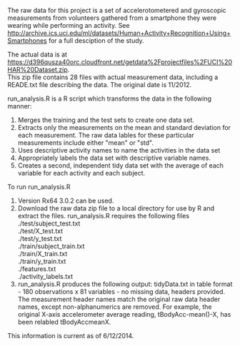 The raw data for this project is a set of accelerotometered and gyroscopic measurements from 
volunteers gathered from a smartphone they were wearing while performing an activity.  See 
http://archive.ics.uci.edu/ml/datasets/Human+Activity+Recognition+Using+Smartphones 
for a full desciption of the study.

The actual data is at https://d396qusza40orc.cloudfront.net/getdata%2Fprojectfiles%2FUCI%20HAR%20Dataset.zip.  
This zip file contains 28 files with actual measurement data, including a READE.txt file 
describing the data. The original date is 11/2012.

run_analysis.R is a R script which transforms the data in the following manner:

1. Merges the training and the test sets to create one data set.
2. Extracts only the measurements on the mean and standard deviation for each measurement. 
   The raw data lables for these particular measurements include either "mean" or "std".
3. Uses descriptive activity names to name the activities in the data set
4. Appropriately labels the data set with descriptive variable names. 
5. Creates a second, independent tidy data set with the average of each variable for each activity and each subject.

To run run_analysis.R

1.  Version Rx64 3.0.2 can be used.
2.  Download the raw data zip file to a local directory for use by R and extract the files.
    run_analysis.R requires the following files 
    ./test/subject_test.txt                      
    ./test/X_test.txt                                    
    ./test/y_test.txt           
    ./train/subject_train.txt                   
    ./train/X_train.txt         
    ./train/y_train.txt             
    ./features.txt          
    ./activity_labels.txt                  
3.  run_analysis.R produces the following output:
    tidyData.txt in table format - 180 observations x 81 variables - no missing data, headers provided.
    The measurement header names match the original raw data header names, except non-alphanumerics are removed.
    For example, the original X-axis accelerometer average reading, tBodyAcc-mean()-X, has been relabled tBodyAccmeanX.  

This information is current as of 6/12/2014.
